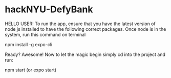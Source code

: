 # hackNYU-DefyBank


HELLO USER!
To run the app, ensure that you have the latest version of node js installed to have the following correct packages. Once node is in the system, run this command on terminal

npm install -g expo-cli

Ready? Awesome! Now to let the magic begin simply cd into the project and run:

npm start (or expo start)

